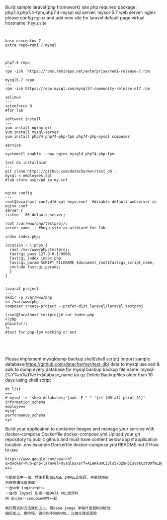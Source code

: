 Build sample laravel(php framework) site
php required package: php7.4,php7.4-fpm,php7.4-mysql
sql server: mysql-5.7
web server: nginx
please config nginx and add new site for laravel default page
virtual hostname: heyu.site

```


base os=centos 7
extra repo=remi / mysql



php7.4 repo
---
rpm -ivh  https://rpms.remirepo.net/enterprise/remi-release-7.rpm

mysql5.7 repo
---
rpm -ivh https://repo.mysql.com/mysql57-community-release-el7.rpm

selinux
---
setenforce 0
#for lab

software install
---
yum install nginx git 
yum install mysql-server
yum install php74 php74-php-fpm php74-php-mysql composer

service
---
systemctl enable --now nginx mysqld php74-php-fpm

test db installaion
---
git clone https://github.com/datacharmer/test_db .
mysql < employees.sql
#lab store user/pd in my.cnf


nginx config
---
root@localhost conf.d]# cat heyu.conf  #disable default webserver in nginx.conf
server {
listen   80 default_server;

root /var/www/php/testproj/;
server_name _; #heyu.site >> wildcard for lab 

index index.php;

location ~ \.php$ {
  root /var/www/php/testproj;
  fastcgi_pass 127.0.0.1:9000;
  fastcgi_index index.php;
  fastcgi_param SCRIPT_FILENAME $document_root$fastcgi_script_name;
  include fastcgi_params;
  }
}


lavaral project
----
mkdir -p /var/www/php
cd /var/www/php
composer create-project --prefer-dist laravel/laravel testproj

[root@localhost testproj]# cat index.php 
<?php
phpinfo();
?>
#test for php-fpm working or not





```




Please implement mysqldump backup shell(shell script)
Import sample database(https://github.com/datacharmer/test_db) data to mysql
use sed & awk to dump every database for mysql backup
backup file name: mysql-(%Y%m%d%H)-database_name.tar.gz
Delete Backupfiles older than 10 days using shell script
```
db list
===
# mysql -e 'show databases;'|awk -F " " '{if (NR!=1) print $1}'
information_schema
employees
mysql
performance_schema
sys

```





Build your application to container images and manage your service with docker-compose
Dockerfile
docker-compose.yml
Upload your git repository to public github and must have content below
app                   # application location
.env.example
Dockerfile
docker-compose.yml
README.md             # How to use

```
https://www.google.com/search?q=docker+hub+php+laravel+mysql&sxsrf=ALeKk00CI3ls573Z8H5isVokCztOOfmLBg%3A1620899744649&ei=oPecYKL7Jqe1mAWDnrfICw&oq=docker+hub+php+laravel+my&gs_lcp=Cgdnd3Mtd2l6EAMYADIFCCEQoAE6BwgAEEcQsAM6BwgAELADEEM6BQgAEMsBOgQIABBDOgIIADoHCAAQhwIQFDoFCAAQkQI6BggAEBYQHjoICCEQFhAdEB5QngtY3jNgqEBoAXACeACAAacBiAGNB5IBBDEwLjGYAQCgAQGqAQdnd3Mtd2l6yAEKwAEB&sclient=gws-wiz

可能抄其中一個，然後看那個BASE IMAGE比較好，再依他來用
然後架構我會做成
一台web (nginx+php
一台db (mysql 加掛一個DATA VOL放資料
用 docker-compose綁在一起

執行程式的方法就如上上，看base image 中缺什麼就RUN給他
備份如上，排排程，備份到不同的VOL，以強化降低風險

```
